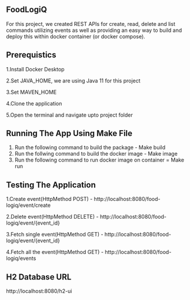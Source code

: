 ## FoodLogiQ
For this project, we created REST APIs for create, read, delete and list commands utilizing events as well as providing an
easy way to build and deploy this within docker container (or docker compose).

## Prerequistics
1.Install Docker Desktop

2.Set JAVA_HOME, we are using Java 11 for this project

3.Set MAVEN_HOME 

4.Clone the application

5.Open the terminal and navigate upto project folder 

## Running The App Using Make File
1. Run the following command to build the package - Make build
2. Run the follwing command to build the docker image - Make image
3. Run the following command to run docker image on container = Make run

## Testing The Application
1.Create event(HttpMethod POST) - http://localhost:8080/food-logiq/event/create

2.Delete event(HttpMethod DELETE) - http://localhost:8080/food-logiq/event/{event_id}

3.Fetch single event(HttpMethod GET) - http://localhost:8080/food-logiq/event/{event_id}

4.Fetch all the event(HttpMethod GET) - http://localhost:8080/food-logiq/events

## H2 Database URL
http://localhost:8080/h2-ui


